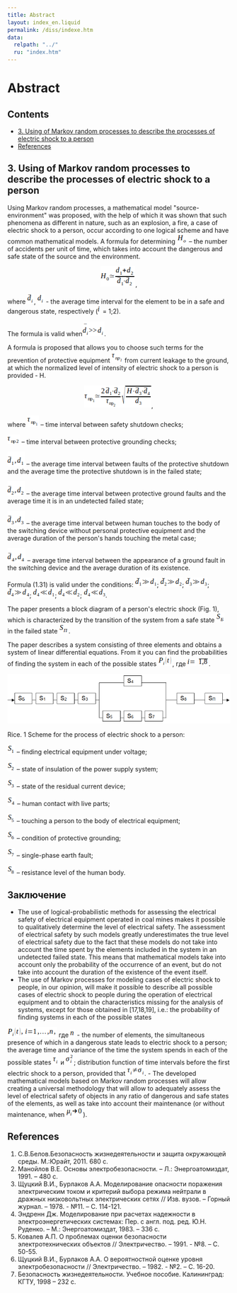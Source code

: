 ```yaml
---
title: Abstract
layout: index_en.liquid
permalink: /diss/indexe.htm
data:
  relpath: "../"
  ru: "index.htm"
---
```

# Abstract

<h2>Contents</h2>
<ul class=content>
  <li class=ct1><a href="#p3">3. Using of Markov random processes to describe the processes of electric shock to a person</a>
  <li class=ct1><a href="#ref">References</a>
</ul>

<a name=p0></a>


<a name=p3></a>

## 3. Using of Markov random processes to describe the processes of electric shock to a person

Using Markov random processes, a mathematical model "source-environment" was proposed, with the help of which it was shown that such phenomena as different in nature, such as an explosion, a fire, a case of electric shock to a person, occur according to one logical scheme and have common mathematical models. A formula for determining
<img src="images/bdadbccb837104f0.gif" name="Объект38"/> – the number of accidents per unit of time, which takes into account the dangerous and safe state of the source and the environment.

<p align="center">
<img src="images/32d20990554cbd5c.gif" name="Объект39"/>,</p>

where <img src="images/975f691ea8c23e32.gif" name="Объект40"/>, <img src="images/e77177e7f1dd7106.gif" name="Объект41"/> - the average time interval for the element to be in a safe and dangerous state, respectively
(<img src="images/93f53dc3d0c2da40.gif" name="Объект42"/> = 1;2).

The formula is valid when<img src="images/97f88b25baf58dc7.gif" name="Объект43"/>.

A formula is proposed that allows you to choose such terms for the prevention of protective equipment
<img src="images/7be55a04b5e691a6.gif" name="Объект44"/>
from current leakage to the ground, at which the normalized level of intensity of electric shock to a person is provided - Н.

<p align="center">
<img src="images/91672a8ea9e5a3b1.gif" name="Объект45"/>,</p>

where <img src="images/68b17a2a19921246.gif" name="Объект46"/> – time interval between safety shutdown checks;

<img src="images/2e8d3b84f6d5eb3f.gif" name="Объект47"/> – time interval between protective grounding checks;
  
<img src="images/5c12da35b03b8c17.gif" name="Объект48"/> – the average time interval between faults of the protective shutdown and the average time the protective shutdown is in the failed state;
    
<img src="images/3d84e7b22450aba6.gif" name="Объект49"/> – the average time interval between protective ground faults and the average time it is in an undetected failed state;

<img src="images/1dd50f5133aa630c.gif" name="Объект50"/> – the average time interval between human touches to the body of the switching device without personal protective equipment and the average duration of the person's hands touching the metal case;

<img src="images/ad9d4c985624f884.gif" name="Объект51"/> – average time interval between
the appearance of a ground fault in the switching device and the average duration of its existence.

Formula (1.31) is valid under the conditions:
<img src="images/e4c81df090a3b081.gif" name="Объект52"/>;
<img src="images/d8804bf8dd9c22b.gif" name="Объект76"/>;
<img src="images/8b6b2bec526dac94.gif" name="Объект53"/>;
<img src="images/338d64877e269d1.gif" name="Объект54"/>;
<img src="images/792c1889d88f6dd7.gif" name="Объект55"/>;
<img src="images/686f339ee74fae58.gif" name="Объект56"/>;
<img src="images/c0fc78453b7dea94.gif" name="Объект77"/>.

The paper presents a block diagram of a person's electric shock (Fig. 1), which is characterized by the transition of the system from a safe state
<img src="images/70e0ac51aa5ff504.gif" name="Объект57"/>
in the failed state
<img src="images/6ab5134c974760da.gif" name="Объект58"/>.

The paper describes a system consisting of three elements and obtains a system of linear differential equations. From it you can find the probabilities of finding the system in each of the possible states
<img src="images/3dddd11d063064eb.gif" name="Объект59"/>,
где <img src="images/217ccc3c620871d4.gif" name="Объект60"/>
<img src="images/3b3fb77dfb11a8b7.gif" name="Объект61"/>.

<div class="cntr">
<img src="images/img1.png"/>
</div>

<p class="imgcaption">
Rice. 1 Scheme for the process of electric shock to a person:</p>

<img src="images/e4ad7dbbf7660b97.gif" name="Объект62"/> – finding electrical equipment under voltage;

<img src="images/6ad2022e8badd6cb.gif" name="Объект63"/> – state of insulation of the power supply system;

<img src="images/3758e4acc58dc346.gif" name="Объект64"/> – state of the residual current device;

<img src="images/15d8904f4a5de11d.gif" name="Объект65"/> – human contact with live parts;

<img src="images/af877839e32ca86b.gif" name="Объект66"/> – touching a person to the body of electrical equipment;

<img src="images/73f199d7adab3d19.gif" name="Объект67"/> – condition of protective grounding;

<img src="images/9db4ca48612762d.gif" name="Объект68"/> – single-phase earth fault;

<img src="images/3c2e38d796994a4.gif" name="Объект69"/> – resistance level of the human body.

<a name=p4></a>

## Заключение

- The use of logical-probabilistic methods for assessing the electrical safety of electrical equipment operated in coal mines makes it possible to qualitatively determine the level of electrical safety. The assessment of electrical safety by such models greatly underestimates the true level of electrical safety due to the fact that these models do not take into account the time spent by the elements included in the system in an undetected failed state. This means that mathematical models take into account only the probability of the occurrence of an event, but do not take into account the duration of the existence of the event itself.
- The use of Markov processes for modeling cases of electric shock to people, in our opinion, will make it possible to describe all possible cases of electric shock to people during the operation of electrical equipment and to obtain the characteristics missing for the analysis of systems, except for those obtained in [17,18,19], i.e.: the probability of finding systems in each of the possible states
<img src="images/a65bedd2c5d6301f.gif" name="Объект70"/>
где <img src="images/d148829175d4371f.gif" name="Объект71"/> - the number of elements, the simultaneous presence of which in a dangerous state leads to electric shock to a person; the average time and variance of the time the system spends in each of the possible states
<img src="images/b2e54597e44922e9.gif" name="Объект72"/> и <img src="images/2a9620fe1e8804bf.gif" name="Объект73"/>;
distribution function of time intervals before the first electric shock to a person, provided that
<img src="images/be3d5e0e9016b1e8.gif" name="Объект74"/>.
- The developed mathematical models based on Markov random processes will allow creating a universal methodology that will allow to adequately assess the level of electrical safety of objects in any ratio of dangerous and safe states of the elements, as well as take into account their maintenance (or without maintenance, when <img src="images/85ae4aea2509ed34.gif" name="Объект75"/>).


## References
<ol>
  <li><a name="ref1"></a>С.В.Белов.Безопасность
	жизнедеятельности и защита окружающей
	среды. М.:Юрайт, 2011. 680 с.
  </li>
  <li><a name="ref2"></a>Манойлов В.Е. 
	Основы  электробезопасности.  – Л.:
	Энергоатомиздат, 1991. – 480 с.
  </li>
  <li><a name="ref3"></a>Щуцкий В.И., Бурлаков
	А.А. Моделирование опасности поражения
	электрическим током и критерий выбора
	режима нейтрали в дражных низковольтных
	 электрических  сетях //  Изв.  вузов.  –
	 Горный  журнал.  – 1978. -  №11.  – С. 114-121.
  </li>
  <li><a name="ref4"></a>Эндренн Дж.
	Моделирование при расчетах надежности
	в электроэнергетических системах: 
	Пер. с англ. под. ред. Ю.Н. Руденко. – М.:
	Энергоатомиздат, 1983. – 336 с.
  </li>
  <li><a name="ref5"></a>Ковалев А.П. О
	проблемах оценки безопасности
	электротехнических объектов //
	Электричество. – 1991. - №8. – С. 50-55.
  </li>
  <li><a name="ref6"></a>Щуцкий В.И., Бурлаков
	А.А. О вероятностной оценке уровня
	электробезопасности // Электричество.
	– 1982. - №2. – С. 16-20.
  </li>
  <li><a name="ref7"></a>Безопасность
	жизнедеятельности. Учебное пособие.
	Калининград: КГТУ, 1998 – 232 с.
  </li>
</ol>